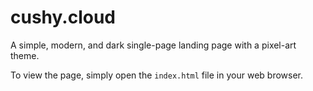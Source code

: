 # cushy.cloud

A simple, modern, and dark single-page landing page with a pixel-art theme.

To view the page, simply open the `index.html` file in your web browser.
